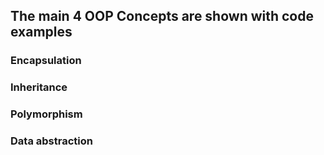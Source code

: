 ## The main 4 OOP Concepts are shown with code examples

### Encapsulation

### Inheritance

### Polymorphism

### Data abstraction
